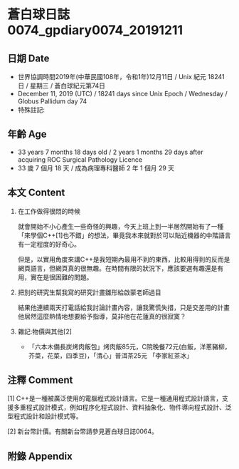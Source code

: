 # 蒼白球日誌0074_gpdiary0074_20191211 #

## 日期 Date ##

* 世界協調時間2019年(中華民國108年，令和1年)12月11日 / Unix 紀元 18241 日 / 星期三 / 蒼白球紀元第74日
* December 11, 2019 (UTC) / 18241 days since Unix Epoch / Wednesday / Globus Pallidum day 74
* 特殊註記:

## 年齡 Age ##

* 33 years 7 months 18 days old / 2 years 1 months 29 days after acquiring ROC Surgical Pathology Licence
* 33 歲 7 個月 18 天 / 成為病理專科醫師 2 年 1 個月 29 天

## 本文 Content ##

1. 在工作做得很悶的時候

    就會開始不小心產生一些奇怪的興趣，今天上班上到一半居然開始有了一種「來學個C++[1]也不錯」的想法，畢竟我本來就對於可以貼近機器的中階語言有一定程度的好奇心。

    但是，以實用角度來講C++是我短期內最用不到的東西，比較用得到的反而是網頁語言，但網頁真的很無趣。在時間有限的狀況下，應該要選有趣還是有用，實在是很困難的問題。

2. 把別的研究生幫我寫的研究計畫雛形給啟蒙老師過目

    結果他連續兩天打電話給我討論計畫內容，讓我驚慌失措，只是交差用的計畫他居然這麼熱情地想要給予指導，莫非他在花蓮真的很寂寞？

3. 雜記:物價與其他[2]

    * 「六本木備長炭烤肉飯包」烤肉飯85元，C院晚餐72元(白飯，洋蔥豬柳，芥菜，花菜，四季豆)，「清心」普洱茶25元
    「李家紅茶冰」

## 注釋 Comment ##

[1] C++是一種被廣泛使用的電腦程式設計語言。它是一種通用程式設計語言，支援多重程式設計模式，例如程序化程式設計、資料抽象化、物件導向程式設計、泛型程式設計和設計模式等。

[2] 新台幣計價。有關新台幣請參見蒼白球日誌0064。



## 附錄 Appendix ##

